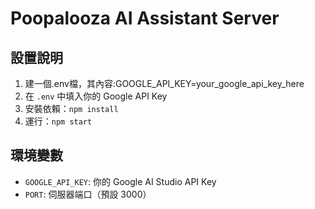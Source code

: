 # Poopalooza AI Assistant Server

## 設置說明

1. 建一個.env檔，其內容:GOOGLE_API_KEY=your_google_api_key_here
2. 在 `.env` 中填入你的 Google API Key
3. 安裝依賴：`npm install`
4. 運行：`npm start`

## 環境變數

- `GOOGLE_API_KEY`: 你的 Google AI Studio API Key
- `PORT`: 伺服器端口（預設 3000）
